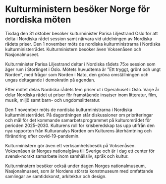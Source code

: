 # Kulturministern besöker Norge för nordiska möten

Tisdag den 31 oktober besöker kulturminister Parisa Liljestrand Oslo för att delta i Nordiska rådet session samt närvara vid utdelningen av Nordiska rådets priser. Den 1 november möts de nordiska kulturministrarna i Nordiska kulturministerrådet. Kulturministern besöker även Voksenåsen och Nasjonalmuseet.

Kulturminister Parisa Liljestrand deltar i Nordiska rådets 75:e session som äger rum i Stortinget i Oslo. Mötets huvudtema är ”Ett tryggt, grönt och ungt Norden”, med frågor som Norden i Nato, den gröna omställningen och ungas deltagande i demokratin på agendan.

Efter mötet delas Nordiska rådets fem priser ut i Operahuset i Oslo. Varje år delar Nordiska rådet ut priser för framstående insatser inom litteratur, film, musik, miljö samt barn- och ungdomslitteratur.

Den 1 november möts de nordiska kulturministrarna i Nordiska kulturministerrådet. På dagordningen står diskussioner om prioriteringar och mål för det kommande samarbetsprogrammet på kulturområdet för perioden 2025–2030. Kulturens roll för krisberedskap tas upp utifrån den nya rapporten från Kulturanalys Norden om Kulturens återhämtning och förändring efter covid-19-pandemin.

Kulturministern gör även ett verksamhetsbesök på Voksenåsen. Voksenåsen är Norges nationalgåva till Sverige och är i dag ett center för svensk-norskt samarbete inom samhällsliv, språk och kultur.

Kulturminstern besöker också under dagen Norges nationalmuseum, Nasjonalmuseet, som är Nordens största konstmuseum med omfattande samlingar av samtidskonst, arkitektur och design.
